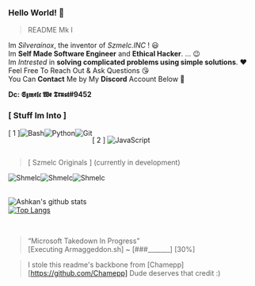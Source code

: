### Hello World! 👋
> README Mk I

Im *Silverainox*, the inventor of *Szmelc.INC* ! :smiley: <br>
Im **Self Made Software Engineer** and **Ethical Hacker**. ... :wink: <br>
Im *Intrested* in **solving complicated problems using simple solutions**. :heart: <br>
Feel Free To Reach Out & Ask Questions :kissing_heart: <br>
You Can **Contact** Me by My **Discord** Account Below :facepunch: <br>

**Dc: 𝕾𝖟𝖒𝖊𝖑𝖈 𝖂𝖊 𝕿𝖗𝖚𝖘𝖙#9452**

### [ Stuff Im Into ]

<div style="display: flex;">
  [ 1 ] 
  <img alt="Bash" src="https://img.shields.io/badge/bash%20-%2320232a.svg?&style=for-the-badge&logo=gnubash&logoColor=white"/>
  <img alt="Python" src="https://img.shields.io/badge/python%20-%2314354C.svg?&style=for-the-badge&logo=python&logoColor=white"/>
  <img alt="Git" src="https://img.shields.io/badge/git%20-%23F05033.svg?&style=for-the-badge&logo=git&logoColor=white"/>
  
  [ 2 ] 
  <img alt="JavaScript" src="https://img.shields.io/badge/javascript%20-%23323330.svg?&style=for-the-badge&logo=javascript&logoColor=%23F7DF1E"/>
</div>

> [ Szmelc Originals ] (currently in development)

<div style="display: flex;">
<img alt="Shmelc" src="https://img.shields.io/badge/shmelc%20-%2320232a.svg?&style=for-the-badge&logo=awesomelists&logoColor=white"/>
<img alt="Shmelc" src="https://img.shields.io/badge/bashton%20-%2320232a.svg?&style=for-the-badge&logo=hyper&logoColor=white"/>
<img alt="Shmelc" src="https://img.shields.io/badge/ghost.sh%20-%2320232a.svg?&style=for-the-badge&logo=ghostery&logoColor=white"/>
</div>

<br>

![Ashkan's github stats](https://github-readme-stats.vercel.app/api?username=serainox420&show_icons=true&theme=gotham) <br>
[![Top Langs](https://github-readme-stats.vercel.app/api/top-langs/?username=serainox420&theme=gotham&layout=compact)](https://github.com/serainox420/serainox420)

<br>

> “Microsoft Takedown In Progress”\
> [Executing Armaggeddon.sh] ~ [###_______] [30%]


> I stole this readme's backbone from [Chamepp]\
> [https://github.com/Chamepp]
Dude deserves that credit :)
<br>
